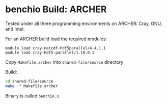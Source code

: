# benchio Build: ARCHER

Tested under all three programming environments on ARCHER: Cray, GNU, and Intel.

For an ARCHER build load the required modules:

```
module load cray-netcdf-hdf5parallel/4.4.1.1
module load cray-hdf5-parallel/1.10.0.1
```

Copy ``Makefile.archer`` into ``shared-file/source`` directory

Build:

```bash
cd shared-file/source
make -f Makefile.archer
```

Binary is called ``benchio.x``.
